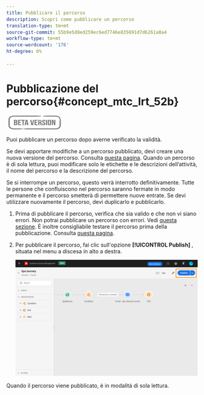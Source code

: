 ```yaml
---
title: Pubblicare il percorso
description: Scopri come pubblicare un percorso
translation-type: tm+mt
source-git-commit: 55b9e5d8ed259ec6ed7746e835691d7d6261a8a4
workflow-type: tm+mt
source-wordcount: '176'
ht-degree: 6%

---
```


# Pubblicazione del percorso{#concept_mtc_lrt_52b}

![](../assets/do-not-localize/badge.png)

Puoi pubblicare un percorso dopo averne verificato la validità.

Se devi apportare modifiche a un percorso pubblicato, devi creare una nuova versione del percorso. Consulta [questa pagina](../building-journeys/journey-versions.md). Quando un percorso è di sola lettura, puoi modificare solo le etichette e le descrizioni dell’attività, il nome del percorso e la descrizione del percorso.

Se si interrompe un percorso, questo verrà interrotto definitivamente. Tutte le persone che confluiscono nel percorso saranno fermate in modo permanente e il percorso smetterà di permettere nuove entrate. Se devi utilizzare nuovamente il percorso, devi duplicarlo e pubblicarlo.

1. Prima di pubblicare il percorso, verifica che sia valido e che non vi siano errori. Non potrai pubblicare un percorso con errori. Vedi [questa sezione](../building-journeys/troubleshooting.md#section_h3q_kqk_fhb). È inoltre consigliabile testare il percorso prima della pubblicazione. Consulta [questa pagina](../building-journeys/testing-the-journey.md).
1. Per pubblicare il percorso, fai clic sull&#39;opzione **[!UICONTROL Publish]** , situata nel menu a discesa in alto a destra.

   ![](../assets/journeyuc1_18.png)

Quando il percorso viene pubblicato, è in modalità di sola lettura.
